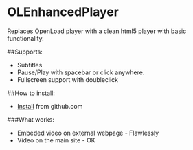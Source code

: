 # OLEnhancedPlayer
Replaces OpenLoad player with a clean html5 player with basic functionality.

##Supports:
- Subtitles
- Pause/Play with spacebar or click anywhere.
- Fullscreen support with doubleclick

##How to install:

- [Install](https://raw.githubusercontent.com/JurajNyiri/OLEnhancedPlayer/master/main.user.js) from github.com

###What works:
- Embeded video on external webpage - Flawlessly
- Video on the main site - OK
